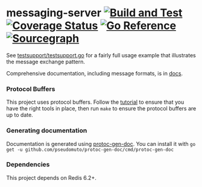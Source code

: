 # messaging-server [![Build and Test](https://github.com/getlantern/messaging-server/workflows/Build%20and%20Test/badge.svg)](https://github.com/getlantern/messaging-server/actions?query=workflow%3A%22Build+and+Test%22)&nbsp;[![Coverage Status](https://coveralls.io/repos/github/getlantern/messaging-server/badge.svg?branch=main&t=mfU9Gw)](https://coveralls.io/github/getlantern/messaging-server?branch=main)&nbsp;[![Go Reference](https://pkg.go.dev/badge/github.com/getlantern/messaging-server.svg)](https://pkg.go.dev/github.com/getlantern/messaging-server)&nbsp;[![Sourcegraph](https://sourcegraph.com/github.com/getlantern/messaging-server/-/badge.svg)](https://sourcegraph.com/github.com/getlantern/messaging-server?badge)

See [testsupport/testsupport.go](testsupport/testsupport.go) for a fairly full usage example that illustrates the message exchange pattern.

Comprehensive documentation, including message formats, is in [docs](docs/README.md).

### Protocol Buffers
This project uses protocol buffers. Follow the [tutorial](https://developers.google.com/protocol-buffers/docs/gotutorial) to ensure that you have the right tools in place, then run `make` to ensure the protocol buffers are up to date.

### Generating documentation
Documentation is generated using [protoc-gen-doc](https://github.com/pseudomuto/protoc-gen-doc). You can install it with `go get -u github.com/pseudomuto/protoc-gen-doc/cmd/protoc-gen-doc`

### Dependencies
This project depends on Redis 6.2+.